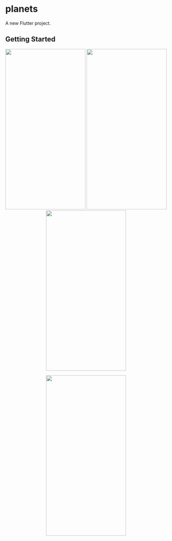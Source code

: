 # planets

A new Flutter project.

## Getting Started


<p align=center>
<img src="https://user-images.githubusercontent.com/111565916/194883689-09da4508-ebb4-4fbd-9361-5413b670178f.jpg" height=500 width=250>
<img src="https://user-images.githubusercontent.com/111565916/194883713-0e6a82f1-6f03-4e6d-a3f4-50214072fd54.jpg" height=500 width=250>
<img src="https://user-images.githubusercontent.com/111565916/194883736-15efaf91-b8e7-49f5-befa-5eb14146a05d.jpg" height=500 width=250>
</p>


<p align=center>
<img src="https://user-images.githubusercontent.com/111565916/194884100-108c9a1c-620b-4620-bae0-17c069506b13.gif" height=500 width=250>
</p>
